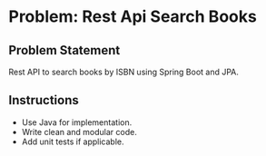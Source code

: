 # Problem: Rest Api Search Books

## Problem Statement

Rest API to search books by ISBN using Spring Boot and JPA.

## Instructions

- Use Java for implementation.
- Write clean and modular code.
- Add unit tests if applicable.
